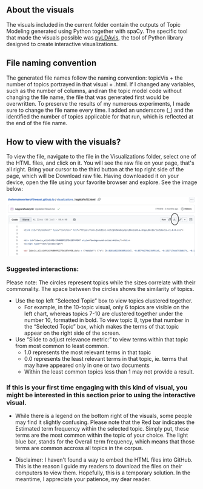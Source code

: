 ## About the visuals ##

The visuals included in the current folder contain the outputs of Topic Modeling generated using Python together with spaCy. The specific tool that made the visuals possible was [pyLDAvis](https://pypi.org/project/pyLDAvis/), the tool of Python library designed to create interactive visualizations.

## File naming convention ##

The generated file names follow the naming convention: topicVis + the number of topics portrayed in that visual + .html. If I changed any variables, such as the number of columns, and ran the topic model code without changing the file name, the file that was generated first would be overwritten. To preserve the results of my numerous experiments, I made sure to change the file name every time. I added an underscore (_) and the identified the number of topics applicable for that run, which is reflected at the end of the file name.

## How to view with the visuals? ## 
To view the file, navigate to the file in the Visualizations folder, select one of the HTML files, and click on it. You will see the raw file on your page, that's all right. Bring your cursor to the third button at the top right side of the page, which will be Download raw file. Having downloaded it on your device, open the file using your favorite browser and explore. See the image below: 


![downloadrawfile](downloadrawfile.jpg)

### Suggested interactions: ###

Please note: The circles represent topics while the sizes correlate with their commonality. The space between the circles shows the similarity of topics.

- Use the top left “Selected Topic” box to view topics clustered together. 
  * For example, in the 10-topic visual, only 6 topics are visible on the left chart, whereas topics 7-10 are clustered together under the number 10, formatted in bold. To view topic 8, type that number in the “Selected Topic” box, which makes the terms of that topic appear on the right side of the screen. 
- Use “Slide to adjust relevance metric:” to view terms within that topic from most common to least common.
  * 1.0 represents the most relevant terms in that topic
  * 0.0 represents the least relevant terms in that topic, ie. terms that may have appeared only in one or two documents
  * Within the least common topics less than 1 may not provide a result.
  
### If this is your first time engaging with this kind of visual, you might be interested in this section prior to using the interactive visual.
 - While there is a legend on the bottom right of the visuals, some people may find it slightly confusing. Please note that the Red bar indicates the Estimated term frequency within the selected topic. Simply put, these terms are the most common within the topic of your choice. 
The light blue bar, stands for the Overall term frequency, which means that those terms are common accross all topics in the corpus. 

* Disclaimer: I haven't found a way to embed the HTML files into GitHub. This is the reason I guide my readers to download the files on their computers to view them. Hopefully, this is a temporary solution. In the meantime, I appreciate your patience, my dear reader.

